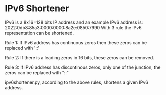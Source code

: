 # IPv6 Shortener
IPv6 is a 8x16=128 bits IP address and an example
IPv6 address is: 2022:0db8:85a3:0000:0000:8a2e:0850:7990
With 3 rule the IPv6 representation can be shortened.

Rule 1: If IPv6 address has continuous zeros then these zeros can be replaced with '::'

Rule 2: If there is a leading zeros in 16 bits, these zeros can be removed.

Rule 3: If IPv6 address has discontinous zeros, only one of the junction, the zeros can be replaced with "::"

ipv6shortener.py, according to the above rules, shortens a given IPv6 address.
